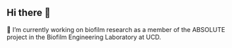 ## Hi there 👋

🔭 I’m currently working on biofilm research as a member of the ABSOLUTE project in the Biofilm Engineering Laboratory at UCD. 
